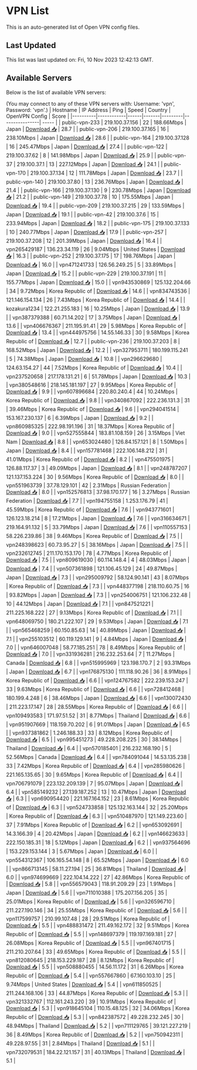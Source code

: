 # VPN List

This is an auto-generated list of Open VPN config files.

## Last Updated

This list was last updated on: Fri, 10 Nov 2023 12:42:13 GMT.

## Available Servers

Below is the list of available VPN servers:

(You may connect to any of these VPN servers with: Username: 'vpn', Password: 'vpn'.)
| Hostname | IP Address | Ping | Speed | Country | OpenVPN Config | Score |
|----------|------------|------|-------|---------|----------------| ----- |
| public-vpn-233 | 219.100.37.156 | 22 | 188.66Mbps | Japan | [Download 📥](./configs/server_0_JP.ovpn) | 28.7 |
| public-vpn-206 | 219.100.37.165 | 16 | 238.10Mbps | Japan | [Download 📥](./configs/server_1_JP.ovpn) | 28.6 |
| public-vpn-164 | 219.100.37.128 | 16 | 245.47Mbps | Japan | [Download 📥](./configs/server_2_JP.ovpn) | 27.4 |
| public-vpn-122 | 219.100.37.62 | 8 | 141.98Mbps | Japan | [Download 📥](./configs/server_3_JP.ovpn) | 25.9 |
| public-vpn-37 | 219.100.37.1 | 13 | 227.12Mbps | Japan | [Download 📥](./configs/server_4_JP.ovpn) | 24.1 |
| public-vpn-170 | 219.100.37.134 | 12 | 111.78Mbps | Japan | [Download 📥](./configs/server_5_JP.ovpn) | 23.7 |
| public-vpn-140 | 219.100.37.80 | 13 | 236.76Mbps | Japan | [Download 📥](./configs/server_6_JP.ovpn) | 21.4 |
| public-vpn-166 | 219.100.37.130 | 9 | 230.78Mbps | Japan | [Download 📥](./configs/server_7_JP.ovpn) | 21.2 |
| public-vpn-149 | 219.100.37.78 | 10 | 175.55Mbps | Japan | [Download 📥](./configs/server_8_JP.ovpn) | 19.4 |
| public-vpn-209 | 219.100.37.215 | 29 | 133.59Mbps | Japan | [Download 📥](./configs/server_9_JP.ovpn) | 19.1 |
| public-vpn-42 | 219.100.37.6 | 15 | 233.94Mbps | Japan | [Download 📥](./configs/server_10_JP.ovpn) | 18.2 |
| public-vpn-175 | 219.100.37.133 | 10 | 240.77Mbps | Japan | [Download 📥](./configs/server_11_JP.ovpn) | 17.9 |
| public-vpn-257 | 219.100.37.208 | 12 | 201.39Mbps | Japan | [Download 📥](./configs/server_12_JP.ovpn) | 16.4 |
| vpn265429187 | 136.23.34.119 | 26 | 9.04Mbps | United States | [Download 📥](./configs/server_13_US.ovpn) | 16.3 |
| public-vpn-252 | 219.100.37.175 | 17 | 198.76Mbps | Japan | [Download 📥](./configs/server_14_JP.ovpn) | 16.0 |
| vpn471241733 | 126.56.249.25 | 5 | 33.89Mbps | Japan | [Download 📥](./configs/server_15_JP.ovpn) | 15.2 |
| public-vpn-229 | 219.100.37.191 | 11 | 155.77Mbps | Japan | [Download 📥](./configs/server_16_JP.ovpn) | 15.0 |
| vpn943530869 | 125.132.204.66 | 34 | 9.72Mbps | Korea Republic of | [Download 📥](./configs/server_17_KR.ovpn) | 14.6 |
| vpn834743536 | 121.146.154.134 | 26 | 7.43Mbps | Korea Republic of | [Download 📥](./configs/server_18_KR.ovpn) | 14.4 |
| kozakura1234 | 122.21.255.183 | 16 | 10.25Mbps | Japan | [Download 📥](./configs/server_19_JP.ovpn) | 13.9 |
| vpn387379388 | 60.71.14.202 | 17 | 3.75Mbps | Japan | [Download 📥](./configs/server_20_JP.ovpn) | 13.6 |
| vpn406676367 | 211.195.91.41 | 29 | 5.98Mbps | Korea Republic of | [Download 📥](./configs/server_21_KR.ovpn) | 13.4 |
| vpn444975756 | 14.55.146.33 | 30 | 9.58Mbps | Korea Republic of | [Download 📥](./configs/server_22_KR.ovpn) | 12.7 |
| public-vpn-236 | 219.100.37.203 | 8 | 168.52Mbps | Japan | [Download 📥](./configs/server_23_JP.ovpn) | 12.2 |
| vpn327953711 | 180.199.115.241 | 5 | 74.38Mbps | Japan | [Download 📥](./configs/server_24_JP.ovpn) | 10.8 |
| vpn296629680 | 124.63.154.27 | 44 | 7.52Mbps | Korea Republic of | [Download 📥](./configs/server_25_KR.ovpn) | 10.4 |
| vpn237520658 | 217.178.131.21 | 6 | 51.78Mbps | Japan | [Download 📥](./configs/server_26_JP.ovpn) | 10.3 |
| vpn380548616 | 218.145.181.197 | 27 | 9.95Mbps | Korea Republic of | [Download 📥](./configs/server_27_KR.ovpn) | 9.9 |
| vpn607896684 | 220.80.240.4 | 44 | 10.24Mbps | Korea Republic of | [Download 📥](./configs/server_28_KR.ovpn) | 9.8 |
| vpn340867092 | 222.236.131.3 | 31 | 39.46Mbps | Korea Republic of | [Download 📥](./configs/server_29_KR.ovpn) | 9.6 |
| vpn294041514 | 153.167.230.137 | 6 | 6.39Mbps | Japan | [Download 📥](./configs/server_30_JP.ovpn) | 9.2 |
| vpn860985325 | 222.98.191.196 | 31 | 18.37Mbps | Korea Republic of | [Download 📥](./configs/server_31_KR.ovpn) | 9.0 |
| vpn527555844 | 183.81.108.159 | 26 | 3.15Mbps | Viet Nam | [Download 📥](./configs/server_32_VN.ovpn) | 8.8 |
| vpn653024480 | 126.84.157.121 | 8 | 1.50Mbps | Japan | [Download 📥](./configs/server_33_JP.ovpn) | 8.4 |
| vpn157781468 | 222.106.148.212 | 31 | 41.01Mbps | Korea Republic of | [Download 📥](./configs/server_34_KR.ovpn) | 8.2 |
| vpn475501975 | 126.88.117.37 | 3 | 49.09Mbps | Japan | [Download 📥](./configs/server_35_JP.ovpn) | 8.1 |
| vpn248787207 | 121.137.153.224 | 30 | 9.56Mbps | Korea Republic of | [Download 📥](./configs/server_36_KR.ovpn) | 8.0 |
| vpn551963739 | 37.78.129.101 | 42 | 2.31Mbps | Russian Federation | [Download 📥](./configs/server_37_RU.ovpn) | 8.0 |
| vpn152576813 | 37.98.170.177 | 16 | 3.27Mbps | Russian Federation | [Download 📥](./configs/server_38_RU.ovpn) | 7.7 |
| vpn194755158 | 1.253.176.79 | 41 | 45.59Mbps | Korea Republic of | [Download 📥](./configs/server_39_KR.ovpn) | 7.6 |
| vpn943771601 | 126.123.18.214 | 8 | 17.21Mbps | Japan | [Download 📥](./configs/server_40_JP.ovpn) | 7.6 |
| vpn316634671 | 219.164.91.132 | 5 | 33.79Mbps | Japan | [Download 📥](./configs/server_41_JP.ovpn) | 7.6 |
| vpn110557153 | 58.226.239.86 | 38 | 9.46Mbps | Korea Republic of | [Download 📥](./configs/server_42_KR.ovpn) | 7.5 |
| vpn248398623 | 60.73.95.27 | 5 | 38.16Mbps | Japan | [Download 📥](./configs/server_43_JP.ovpn) | 7.5 |
| vpn232612745 | 211.170.153.170 | 78 | 4.77Mbps | Korea Republic of | [Download 📥](./configs/server_44_KR.ovpn) | 7.5 |
| vpn809619030 | 60.114.148.4 | 4 | 48.03Mbps | Japan | [Download 📥](./configs/server_45_JP.ovpn) | 7.4 |
| vpn507361898 | 121.106.45.129 | 24 | 49.87Mbps | Japan | [Download 📥](./configs/server_46_JP.ovpn) | 7.3 |
| vpn295009792 | 58.124.90.141 | 43 | 8.07Mbps | Korea Republic of | [Download 📥](./configs/server_47_KR.ovpn) | 7.3 |
| vpn448377198 | 218.110.60.75 | 16 | 93.82Mbps | Japan | [Download 📥](./configs/server_48_JP.ovpn) | 7.3 |
| vpn254006751 | 121.106.232.48 | 10 | 44.12Mbps | Japan | [Download 📥](./configs/server_49_JP.ovpn) | 7.1 |
| vpn847521221 | 211.225.168.222 | 27 | 9.13Mbps | Korea Republic of | [Download 📥](./configs/server_50_KR.ovpn) | 7.1 |
| vpn648069750 | 180.21.222.107 | 29 | 9.53Mbps | Japan | [Download 📥](./configs/server_51_JP.ovpn) | 7.1 |
| vpn565468259 | 60.150.85.63 | 14 | 40.89Mbps | Japan | [Download 📥](./configs/server_52_JP.ovpn) | 7.1 |
| vpn255103512 | 60.119.129.141 | 9 | 4.84Mbps | Japan | [Download 📥](./configs/server_53_JP.ovpn) | 7.0 |
| vpn646007048 | 58.77.185.251 | 78 | 8.49Mbps | Korea Republic of | [Download 📥](./configs/server_54_KR.ovpn) | 7.0 |
| vpn331936281 | 216.232.253.64 | 7 | 11.27Mbps | Canada | [Download 📥](./configs/server_55_CA.ovpn) | 6.8 |
| vpn515995969 | 123.198.170.7 | 2 | 93.31Mbps | Japan | [Download 📥](./configs/server_56_JP.ovpn) | 6.7 |
| vpn176875130 | 111.118.90.26 | 36 | 8.91Mbps | Korea Republic of | [Download 📥](./configs/server_57_KR.ovpn) | 6.6 |
| vpn124767582 | 222.239.153.247 | 33 | 9.63Mbps | Korea Republic of | [Download 📥](./configs/server_58_KR.ovpn) | 6.6 |
| vpn728412468 | 180.199.4.248 | 6 | 38.46Mbps | Japan | [Download 📥](./configs/server_59_JP.ovpn) | 6.6 |
| vpn130072430 | 211.223.17.147 | 28 | 28.55Mbps | Korea Republic of | [Download 📥](./configs/server_60_KR.ovpn) | 6.6 |
| vpn109493583 | 171.97.51.52 | 31 | 8.77Mbps | Thailand | [Download 📥](./configs/server_61_TH.ovpn) | 6.6 |
| vpn951907669 | 118.159.70.202 | 6 | 91.01Mbps | Japan | [Download 📥](./configs/server_62_JP.ovpn) | 6.5 |
| vpn937381862 | 1.246.188.33 | 33 | 8.12Mbps | Korea Republic of | [Download 📥](./configs/server_63_KR.ovpn) | 6.5 |
| vpn995451273 | 49.228.208.225 | 30 | 38.14Mbps | Thailand | [Download 📥](./configs/server_64_TH.ovpn) | 6.4 |
| vpn570185401 | 216.232.168.190 | 5 | 52.56Mbps | Canada | [Download 📥](./configs/server_65_CA.ovpn) | 6.4 |
| vpn784091044 | 14.53.135.238 | 33 | 7.42Mbps | Korea Republic of | [Download 📥](./configs/server_66_KR.ovpn) | 6.4 |
| vpn285980626 | 221.165.135.65 | 30 | 9.65Mbps | Korea Republic of | [Download 📥](./configs/server_67_KR.ovpn) | 6.4 |
| vpn706791079 | 223.132.209.139 | 7 | 95.07Mbps | Japan | [Download 📥](./configs/server_68_JP.ovpn) | 6.4 |
| vpn585149232 | 27.139.187.252 | 13 | 10.47Mbps | Japan | [Download 📥](./configs/server_69_JP.ovpn) | 6.3 |
| vpn690954420 | 221.167.164.152 | 23 | 8.61Mbps | Korea Republic of | [Download 📥](./configs/server_70_KR.ovpn) | 6.3 |
| vpn524733858 | 125.132.163.144 | 32 | 25.20Mbps | Korea Republic of | [Download 📥](./configs/server_71_KR.ovpn) | 6.3 |
| vpn510487970 | 121.149.223.60 | 37 | 7.91Mbps | Korea Republic of | [Download 📥](./configs/server_72_KR.ovpn) | 6.2 |
| vpn653092691 | 14.3.166.39 | 4 | 20.42Mbps | Japan | [Download 📥](./configs/server_73_JP.ovpn) | 6.2 |
| vpn146623633 | 222.150.185.31 | 18 | 5.12Mbps | Japan | [Download 📥](./configs/server_74_JP.ovpn) | 6.2 |
| vpn937564696 | 153.229.153.144 | 3 | 5.67Mbps | Japan | [Download 📥](./configs/server_75_JP.ovpn) | 6.0 |
| vpn554312367 | 106.165.54.148 | 8 | 65.52Mbps | Japan | [Download 📥](./configs/server_76_JP.ovpn) | 6.0 |
| vpn866713145 | 58.11.27.194 | 25 | 36.81Mbps | Thailand | [Download 📥](./configs/server_77_TH.ovpn) | 6.0 |
| vpn974699669 | 222.104.14.222 | 27 | 42.86Mbps | Korea Republic of | [Download 📥](./configs/server_78_KR.ovpn) | 5.8 |
| vpn556579043 | 118.91.209.29 | 23 | 1.91Mbps | Japan | [Download 📥](./configs/server_79_JP.ovpn) | 5.6 |
| vpn711010388 | 175.207.156.205 | 35 | 25.01Mbps | Korea Republic of | [Download 📥](./configs/server_80_KR.ovpn) | 5.6 |
| vpn326596710 | 211.227.190.146 | 34 | 25.55Mbps | Korea Republic of | [Download 📥](./configs/server_81_KR.ovpn) | 5.6 |
| vpn117599757 | 210.99.107.48 | 28 | 29.51Mbps | Korea Republic of | [Download 📥](./configs/server_82_KR.ovpn) | 5.5 |
| vpn488831472 | 211.49.162.172 | 32 | 9.51Mbps | Korea Republic of | [Download 📥](./configs/server_83_KR.ovpn) | 5.5 |
| vpn148697379 | 119.197.169.181 | 27 | 26.08Mbps | Korea Republic of | [Download 📥](./configs/server_84_KR.ovpn) | 5.5 |
| vpn967401715 | 211.210.207.64 | 33 | 49.65Mbps | Korea Republic of | [Download 📥](./configs/server_85_KR.ovpn) | 5.5 |
| vpn812080645 | 218.153.229.187 | 28 | 8.12Mbps | Korea Republic of | [Download 📥](./configs/server_86_KR.ovpn) | 5.5 |
| vpn508880455 | 14.56.11.172 | 31 | 6.26Mbps | Korea Republic of | [Download 📥](./configs/server_87_KR.ovpn) | 5.4 |
| vpn557667860 | 67.160.103.10 | 25 | 9.74Mbps | United States | [Download 📥](./configs/server_88_US.ovpn) | 5.4 |
| vpn611850525 | 211.244.168.106 | 33 | 44.87Mbps | Korea Republic of | [Download 📥](./configs/server_89_KR.ovpn) | 5.3 |
| vpn321332767 | 112.161.243.220 | 39 | 10.91Mbps | Korea Republic of | [Download 📥](./configs/server_90_KR.ovpn) | 5.3 |
| vpn918645104 | 110.15.48.125 | 32 | 34.06Mbps | Korea Republic of | [Download 📥](./configs/server_91_KR.ovpn) | 5.3 |
| vpn842387572 | 49.228.232.245 | 30 | 48.94Mbps | Thailand | [Download 📥](./configs/server_92_TH.ovpn) | 5.2 |
| vpn711129765 | 39.121.227.219 | 36 | 8.49Mbps | Korea Republic of | [Download 📥](./configs/server_93_KR.ovpn) | 5.2 |
| vpn750942311 | 49.228.97.55 | 31 | 2.84Mbps | Thailand | [Download 📥](./configs/server_94_TH.ovpn) | 5.1 |
| vpn732079531 | 184.22.121.157 | 31 | 40.13Mbps | Thailand | [Download 📥](./configs/server_95_TH.ovpn) | 5.1 |
